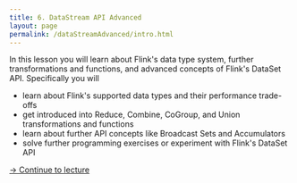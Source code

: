 ```yaml
---
title: 6. DataStream API Advanced
layout: page
permalink: /dataStreamAdvanced/intro.html
---
```


In this lesson you will learn about Flink's data type system, further transformations and functions, and advanced concepts of Flink's DataSet API. Specifically you will

- learn about Flink's supported data types and their performance trade-offs
- get introduced into Reduce, Combine, CoGroup, and Union transformations and functions
- learn about further API concepts like Broadcast Sets and Accumulators
- solve further programming exercises or experiment with Flink's DataSet API

[-> Continue to lecture]({{site.baseurl}}/dataStreamAdvanced/slides.html)